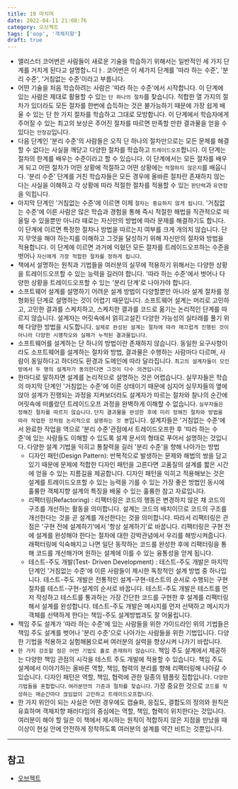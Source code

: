 ```yaml
---
title: 19 마치며
date: 2022-04-11 21:08:76
category: 오브젝트
tags: ['oop', '객체지향']
draft: true
---
```


- 앨리스터 코어번은 사람들이 새로운 기술을 학습하기 위해서는 일반적인 세 가지 단계를 거치게 된다고 설명합ㄴ디ㅏ. 코어번은 이 세가지 단계를 '따라 하는 수준', '분리 수준', '거침없는 수준'이라고 부릅니다.
- 어떤 기술을 처음 학습하려는 사람은 '따라 하는 수준'에서 시작합니다. 이 단계에 있는 사람은 제대로 활용할 수 있는 `단 하나의 절차`를 찾습니다. 적합한 열 가지의 절차가 있더라도 모든 절차를 한번에 습득하는 것은 불가능하기 때문에 가장 쉽게 배울 수 있는 단 한 가지 절차를 학습하고 그대로 모방합니다. 이 단계에서 학습자에게 주어질 수 있는 최고의 보상은 주어진 절차를 따르면 만족할 만한 결과물을 얻을 수 있다는 `안정감`입니다.
- 다음 단계인 '분리 수준'의 사람들은 오직 단 하나의 절차만으로는 모든 문제를 해결할 수 없다는 사실을 깨닫고 다양한 절차를 학습하고 `트레이드오프`합니다. 이 단계는 절차의 한계를 배우는 수준이라고 할 수 있습니다. 이 단계에서는 모든 절차를 배우게 되고 어떤 절차가 어떤 상황에 적절하고 어떤 상황에는 `적절하지 않은지`를 배웁니다. '분리 수준' 단계를 거친 학습자들은 모든 경우에 올바른 절차란 존재하지 않는다는 사실을 이해하고 각 상황에 따라 적절한 절차를 적용할 수 있는 `판단력`과 `유연함`을 익힙니다.
- 마지막 단계인 '거침없는 수준'에 이르면 이제 `절차는 중요하지 않게 됩니다`. '거침없는 수준'에 이른 사람은 많은 학습과 경험을 통해 즉시 적절한 해법을 직관적으로 떠올릴 수 있을뿐만 아니라 때로는 자신만의 방법에 따라 문제를 해결하기도 합니다. 이 단계에 이르면 특정한 절차나 방법을 따르는지 여부를 크게 개의치 않습니다. 단지 무엇을 해야 하는지를 이해하고 그것을 달성하기 위해 자신만의 절차와 방법을 적용합니다. 이 단계에 이르면 과거에 익혔던 모든 절차를 트레이드오프하는 수준을 벗어나 `자신에게 가장 적합한 절차를 정하게 됩니다`.
- 책에서 설명하는 원칙과 기법들을 여러분의 실무에 적용하기 위해서는 다양한 상황을 트레이드오프할 수 있는 능력을 길러야 합니다. '따라 하는 수준'에서 벗어나 다양한 상황을 트레이드오프할 수 있는 '분리 단계'로 나아가야 합니다.
- 소프트웨어 설계를 설명하기 어려운 설계 방법이 다양할뿐만 아니라 설계 절차를 정형화된 단계로 설명하는 것이 어렵기 때문입니다. 소프트웨어 설계는 머리로 고민하고, 고민한 결과를 스케치하고, 스케치한 결과를 코드로 옮기는 논리적인 단계를 따르지 않습니다. 설계자는 머릿속에서 얽히고설킨 다양한 가능성의 실타래를 풀기 위해 다양한 방법을 시도합니다. `실제로 완성된 설계는 절차에 따라 매끄럽게 진행된 것이 아니라 다양한 시행착오와 실패가 누적된 결과물입니다`.
- 소프트웨어를 설계하는 단 하나의 방법이란 존재하지 않습니다. 동일한 요구사항이라도 소프트웨어를 설계하는 절차와 방법, 결과물은 수행하는 사람마다 다르며, 사람이 동일하다고 하더라도 환경과 도메인에 따라 달라집니다. `최고의 설계자들이 모인 방에서 두 명의 설계자가 동의한다면 그것이 다수 의견입니다`.
- 한마디로 말하자면 설계를 논리적으로 설명하는 것은 어렵습니다. 실무자들은 학습의 마지막 단계인 '거침없는 수준'에 이른 상태이기 때문에 심지어 실무자들의 옆에 앉아 설계가 진행되는 과정을 지켜보더라도 설계자가 따르는 절차와 찰나의 순간에 머릿속에 떠롤랐던 트레이드오프 과정을 완벽하게 이해할 수 없습니다. `실무자들은 정해진 절차를 따르지 않습니다`. `단지 결과물을 완성한 후에 미리 정해진 절차와 방법을 따라 작업한 것처럼 논리적으로 설명하는 것 뿐`입니다. 설계자들은 '거침없는 수준'에서 완료한 작업을 역으로 '분리 수준'관점에서 트레이드오프한 후 '따라 하는 수준'에 있는 사람들도 이해할 수 있도록 설계 문서의 형태로 푸어서 설명하는 것입니다.
  다양한 설계 기법을 익히고 통찰력을 길러 '분리 수준'을 향해 나아가는 방법
  - 디자인 패턴(Design Pattern): 반복적으로 발생하는 문제와 해법의 쌍을 담고 있기 때문에 문제에 적합한 디자인 패턴을 고른다면 고품질의 설계를 짧은 시간에 얻을 수 있는 지름길을 제공합니다. 디자인 패턴을 익히고 적용해보는 것은 설계를 트레이드오프할 수 있는 능력을 기를 수 있는 가장 좋은 방법인 동시에 훌륭한 객체지향 설계의 특징을 배울 수 있는 훌륭한 참고 자료입니다.
  - 리팩터링(Refactoring) : 리팩터링은 코드의 행동은 변경하지 않은 채 코드의 구조를 개선하는 활동을 의미합니다. 설계는 코드의 배치이므로 코드의 구조를 개선한다는 것을 곧 설계를 개선한다는 것을 의미합니다. 따라서 리팩터링은 관점은 '구현 전에 설계하기'에서 '항상 설계하기'로 바꿉니다. 리팩터링은 구현 전에 설계를 완성해야 한다는 절차에 대한 강박관념에서 우리를 해방시켜줍니다. 래퍽터링에 익숙해지고 나면 일단 동작하는 코드를 완성한 후에 리팩터링을 통해 코드를 개선해가며 원하는 설계에 이를 수 있는 융통성을 얻게 됩니다.
  - 테스트-주도 개발(Test- Driven Development) : 테스트-주도 개발은 마지막 단계인 '거침없는 수준'에 이른 사람들이 제시한 독창적인 설계 방법 중 하나입니다. 테스트-주도 개발은 전통적인 설계-구현-테스트의 순서로 수행되는 구현 절차를 테스트-구현-설계의 순서로 바꿉니다. 테스트-주도 개발은 테스트를 먼저 작성하고 테스트를 통과하는 가장 간단한 코드를 구현한 후 설계를 리팩터링해서 설계를 완성합니다. 테스트-주도 개발은 메시지를 먼저 선택하고 메시지가 객체를 선택하게 한다는 책임-주도 설계방법과도 잘 어울립니다.
- 책임 주도 설계가 '따라 하는 수준'에 있는 사람들을 위한 가이드라인 위의 기법들은 책임 주도 설계를 벗어나 '분리 수준'으로 나아가는 사람들을 위한 기법입니다. 다양한 기법을 적용하고 실험해봄으로써 여러분의 실력을 향상시켜 나가기 바랍니다.
- `한 가지 강조할 점은 어떤 기법도 홀로 존재하지 않습니다`. 책임 주도 설계에서 제공하는 다양한 책임 관점의 시각을 테스트 주도 개발에 적용할 수 있습니다. 책임 주도 설계에서 이야기하는 올바른 역할, 책임, 협력의 분리를 향해 리팩터링해 나아갈 수 있습니다. 디자인 패턴은 역할, 책임, 협력에 관한 일종의 템플릿 집합입니다. `다양한 기법들을 혼합합니다`. `여러분만의 기준과 절차를 찾습니다`. 가장 중요한 것으로 `코드를 작성하는 매순간마다 끊임없이 고민하고 트레이드오프합니다`.
- 한 가지 위안이 되는 사실은 어떤 경우에도 캡슐화, 응집도, 결합도의 정의와 원칙은 유효하며 객체지향 패러다임의 중심에는 역할, 책임, 협력이 위치한다는 것입니다. 여러분이 해야 할 일은 이 책에서 제시하는 원칙이 적합하지 않은 지점을 만났을 때 이상이 현실 안에 안전하게 정착하도록 여러분의 설계를 약간 비트는 것뿐입니다.

---

## 참고

- [오브젝트](http://www.kyobobook.co.kr/product/detailViewKor.laf?mallGb=KOR&ejkGb=KOR&barcode=9791158391409)
